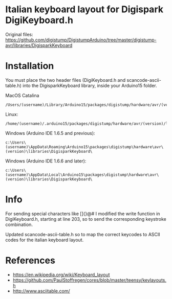# Italian keyboard layout for Digispark DigiKeyboard.h

Original files: https://github.com/digistump/DigistumpArduino/tree/master/digistump-avr/libraries/DigisparkKeyboard

# Installation
You must place the two header files (DigiKeyboard.h and scancode-ascii-table.h) into the DigisparkKeyboard library, inside your Arduino15 folder.


MacOS Catalina
```
/Users/(username)/Library/Arduino15/packages/digistump/hardware/avr/(version)/libraries/DigisparkKeyboard
```
Linux:
```
/home/(username)/.arduino15/packages/digistump/hardware/avr/(version)/libraries/DigisparkKeyboard/
```

Windows (Arduino IDE 1.6.5 and previous):
```
c:\Users\(username)\AppData\Roaming\Arduino15\packages\digistump\hardware\avr\(version)\libraries\DigisparkKeyboard\
```
Windows (Arduino IDE 1.6.6 and later):
```
c:\Users\(username)\AppData\Local\Arduino15\packages\digistump\hardware\avr\(version)\libraries\DigisparkKeyboard\
```

# Info
For sending special characters like \[]{}@# I modified the write function in DigiKeyboard.h, starting at line 203, so to send the corresponding keystroke combination.

Updated scancode-ascii-table.h so to map the correct keycodes to ASCII codes for the italian keyboard layout.

# References

- https://en.wikipedia.org/wiki/Keyboard_layout
- https://github.com/PaulStoffregen/cores/blob/master/teensy/keylayouts.h
- http://www.asciitable.com/

